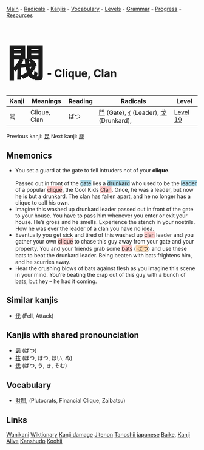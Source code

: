 <style> bigfont {font-size: 100px}</style>
[Main](../README.md) -
[Radicals](../radicals.md) -
[Kanjis](../kanjis.md) -
[Vocabulary](../vocabulary.md) -
[Levels](../levels.md) -
[Grammar](../grammar.md) - 
[Progress](../progress.md) -
[Resources](../resources.md)
# <bigfont> 閥</bigfont> - Clique, Clan 

| Kanji | Meanings | Reading | Radicals | Level |
| --- | --- | --- | --- | --- |
| 閥 | Clique, Clan | ばつ | [門](../radicals/門.md) (Gate), [ｲ](../radicals/ｲ.md) (Leader), [戈](../radicals/戈.md) (Drunkard),  | [Level 19](../levels/wk_level19.md) |

Previous kanji: [昆](昆.md) Next kanji: [歴](歴.md) 

## Mnemonics
 * <div><div>You set a guard at the gate to fell intruders not of your<strong>&nbsp;clique</strong>.</div></div><div><div><i></i></div></div><br>Passed out in front of the <span style="background-color:#ADD8E6"> gate</span> lies a <span style="background-color:#ADD8E6"> drunkard</span> who used to be the <span style="background-color:#ADD8E6"> leader</span> of a popular <span style="background-color:#ffcccb"> clique</span>, the Cool Kids <span style="background-color:#ffcccb"> Clan</span>. Once, he was a leader, but now he is but a drunkard. The clan has fallen apart, and he no longer has a clique to call his own.<br>
* Imagine this washed up drunkard leader passed out in front of the gate to your house. You have to pass him whenever you enter or exit your house. He’s gross and he smells. Experience the stench in your nostrils. How he was ever the leader of a clan you have no idea.
* Eventually you get sick and tired of this washed up <span style="background-color:#ffcccb"> clan</span> leader and you gather your own <span style="background-color:#ffcccb"> clique</span> to chase this guy away from your gate and your property. You and your friends grab some <span style="background-color:#ffcccb"> bats</span> (<span style="background-color:#fed8b1"> [ばつ](https://jisho.org/search/ばつ)</span>) and use these bats to beat the drunkard leader. Being beaten with bats frightens him, and he scurries away.
* Hear the crushing blows of bats against flesh as you imagine this scene in your mind. You’re beating the crap out of this guy with a bunch of bats, but hey – he had it coming.


## Similar kanjis
 * [伐](伐.md) (Fell, Attack)



## Kanjis with shared pronounciation
 * [罰](罰.md) (ばつ)
* [抜](抜.md) (ばつ, はつ, はい, ぬ)
* [伐](伐.md) (ばつ, う, き, そむ)



## Vocabulary
 * [財閥](../vocabulary/閥.md), (Plutocrats, Financial Clique, Zaibatsu)




## Links 


[Wanikani](https://www.wanikani.com/kanji/閥)
[Wiktionary](https://en.wiktionary.org/wiki/閥)
[Kanji damage](http://www.kanjidamage.com/kanji/search?utf8=✓&q=閥)
[Jitenon](https://jitenon.com/kanji/閥)
[Tanoshii japanese](https://www.tanoshiijapanese.com/dictionary/kanji.cfm?k=閥)
[Baike](https://baike.baidu.com/item/閥),
[Kanji Alive](https://app.kanjialive.com/閥)
[Kanshudo](https://www.kanshudo.com/searchmn?q=閥)
[Koohii](https://kanji.koohii.com/study/kanji/閥)
